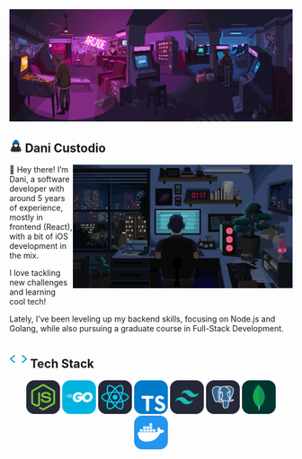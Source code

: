 <img height="200px" width="100%" alt="people playing in an arcade" src="./assets/images/arcade.gif" />

## <img alt="hooded person typing in a laptop" src="./assets/images/coding.gif" width="4.5%"> Dani Custodio

<img align="right" height="220px" alt="person in their room in front of a computer" src="./assets/images/programming.gif" />

<p align="left">
  👋 Hey there! I’m Dani, a software developer with around 5 years of experience, mostly in frontend (React), with a bit of iOS development in the mix.
  
  I love tackling new challenges and learning cool tech!
  
  Lately, I’ve been leveling up my backend skills, focusing on Node.js and Golang, while also pursuing a graduate course in Full-Stack Development.
</p>

## <img src = "./assets/images/skills.gif" width="32px"> Tech Stack

<div align="center">
  <img width="60px" src="./assets/skills/NodeJS-Dark.svg" />
  <img width="60px" src="./assets/skills/GoLang.svg" />
  <img width="60px" src="./assets/skills/React-Dark.svg" />
  <img width="60px" src="./assets/skills/TypeScript.svg" />
  <img width="60px" src="./assets/skills/TailwindCSS-Dark.svg" />
  <img width="60px" src="./assets/skills/PostgreSQL-Dark.svg" />
  <img width="60px" src="./assets/skills/MongoDB.svg" />
  <img width="60px" src="./assets/skills/Docker.svg" />
</div>

